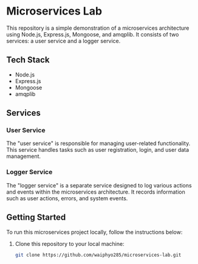 # Microservices Lab

This repository is a simple demonstration of a microservices architecture using Node.js, Express.js, Mongoose, and amqplib. It consists of two services: a user service and a logger service.

## Tech Stack

- Node.js
- Express.js
- Mongoose
- amqplib

## Services

### User Service

The "user service" is responsible for managing user-related functionality. This service handles tasks such as user registration, login, and user data management.

### Logger Service

The "logger service" is a separate service designed to log various actions and events within the microservices architecture. It records information such as user actions, errors, and system events.

## Getting Started

To run this microservices project locally, follow the instructions below:

1. Clone this repository to your local machine:

   ```bash
   git clone https://github.com/waiphyo285/microservices-lab.git
